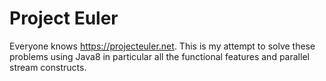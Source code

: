 # Project Euler
Everyone knows https://projecteuler.net. This is my attempt to solve these problems using Java8 in particular all the functional features and parallel stream constructs.
